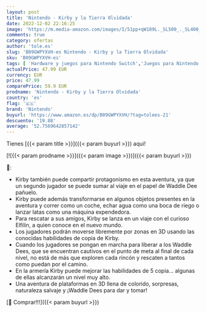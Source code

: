 ```yaml
---
layout: post
title: 'Nintendo - Kirby y la Tierra Olvidada'
date: 2022-12-02 22:16:25
image: 'https://m.media-amazon.com/images/I/51pp+qW189L._SL500_._SL400_.jpg'
comments: true
category: ofertas
author: 'tole.es'
slug: 'B09GWPYXVH-es Nintendo - Kirby y la Tierra Olvidada'
sku: 'B09GWPYXVH-es'
tags: [ 'Hardware y juegos para Nintendo Switch','Juegos para Nintendo Switch','Videojuegos','nintendo','🇪🇸', ]
actualPrice: 47.99 EUR
currency: EUR
price: 47.99
comparePrice: 59.9 EUR
prodname: 'Nintendo - Kirby y la Tierra Olvidada'
country: 'es'
flag: '🇪🇸'
brand: 'Nintendo'
buyurl: 'https://www.amazon.es/dp/B09GWPYXVH/?tag=tolees-21'
descuento: '19.88'
average: '52.7569642857142'
---
```


Tienes [{{< param title >}}]({{< param buyurl >}}) aqui!

[![{{< param prodname >}}]({{< param image >}})]({{< param buyurl >}})

🔎:

- Kirby también puede compartir protagonismo en esta aventura, ya que un segundo jugador se puede sumar al viaje en el papel de Waddle Dee pañuelo.
- Kirby puede además transformarse en algunos objetos presentes en la aventura y correr como un coche, echar agua como una boca de riego o lanzar latas como una máquina expendedora.
- Para rescatar a sus amigos, Kirby se lanza en un viaje con el curioso Elfilin, a quien conoce en el nuevo mundo.
- Los jugadores podrán moverse libremente por zonas en 3D usando las conocidas habilidades de copia de Kirby.
- Cuando los jugadores se pongan en marcha para liberar a los Waddle Dees, que se encuentran cautivos en el punto de meta al final de cada nivel, no está de más que exploren cada rincón y rescaten a tantos como puedan por el camino.
- En la armería Kirby puede mejorar las habilidades de 5 copia… algunas de ellas alcanzarán un nivel muy alto.
- Una aventura de plataformas en 3D llena de colorido, sorpresas, naturaleza salvaje y ¡Waddle Dees para dar y tomar!

[🛒 Comprar!!!]({{< param buyurl >}})
